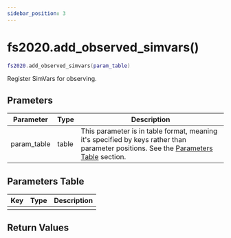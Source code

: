 ```yaml
---
sidebar_position: 3
---
```


# fs2020.add_observed_simvars()
```lua
fs2020.add_observed_simvars(param_table)
```
Register SimVars for observing.


## Prameters
|Parameter|Type|Description|
|-|-|-|
|param_table|table|This parameter is in table format, meaning it's specified by keys rather than parameter positions. See the [Parameters Table](#parameters-table) section.|


## Parameters Table
|Key|Type|Description|
|-|-|-|
| | | |


## Return Values
